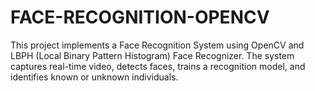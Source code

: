 # FACE-RECOGNITION-OPENCV
This project implements a Face Recognition System using OpenCV and LBPH (Local Binary Pattern Histogram) Face Recognizer. The system captures real-time video, detects faces, trains a recognition model, and identifies known or unknown individuals.

